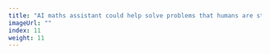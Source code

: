 ```yaml
---
title: "AI maths assistant could help solve problems that humans are stuck on"
imageUrl: ""
index: 11
weight: 11
---
```

